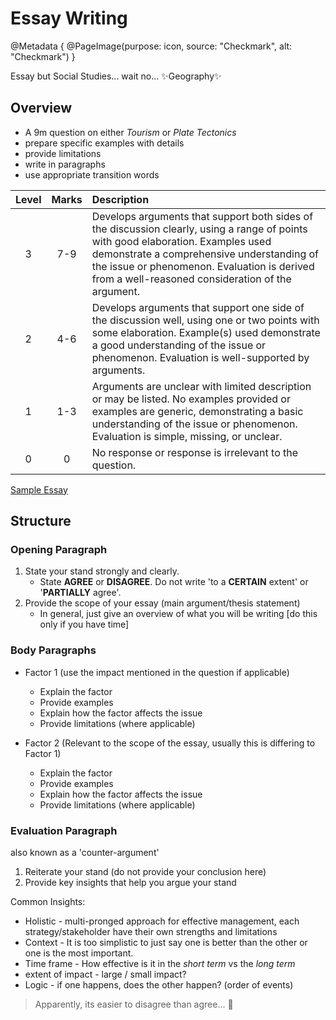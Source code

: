 # Essay Writing
@Metadata {
    @PageImage(purpose: icon, source: "Checkmark", alt: "Checkmark")
}

Essay but Social Studies... wait no... ✨Geography✨

## Overview
- A 9m question on either *Tourism* or *Plate Tectonics*
- prepare specific examples with details
- provide limitations 
- write in paragraphs
- use appropriate transition words

|Level|Marks|Description|
|:-:|:-:|:-|
|3|7-9|Develops arguments that support both sides of the discussion clearly, using a range of points with good elaboration. Examples used demonstrate a comprehensive understanding of the issue or phenomenon. Evaluation is derived from a well-reasoned consideration of the argument.|
|2|4-6|Develops arguments that support one side of the discussion well, using one or two points with some elaboration. Example(s) used demonstrate a good understanding of the issue or phenomenon. Evaluation is well-supported by arguments.
|1|1-3|Arguments are unclear with limited description or may be listed. No examples provided or examples are generic, demonstrating a basic understanding of the issue or phenomenon. Evaluation is simple, missing, or unclear.|
|0|0|No response or response is irrelevant to the question.|

[Sample Essay](https://docs.google.com/document/d/1jwNoQmP3XDiOJ-0TErhg3HK0R_Xws5Y8/edit)


## Structure
### Opening Paragraph
1. State your stand strongly and clearly. 
    - State **AGREE** or **DISAGREE**. Do not write 'to a **CERTAIN** extent' or '**PARTIALLY** agree'.
2. Provide the scope of your essay (main argument/thesis statement)
    - In general, just give an overview of what you will be writing [do this only if you have time]

### Body Paragraphs
- Factor 1 (use the impact mentioned in the question if applicable)
    - Explain the factor
    - Provide examples
    - Explain how the factor affects the issue
    - Provide limitations (where applicable)

- Factor 2 (Relevant to the scope of the essay, usually this is differing to Factor 1)
    - Explain the factor
    - Provide examples
    - Explain how the factor affects the issue
    - Provide limitations (where applicable)

### Evaluation Paragraph
also known as a 'counter-argument' 

1. Reiterate your stand (do not provide your conclusion here)
2. Provide key insights that help you argue your stand

Common Insights:
- Holistic - multi-pronged approach for effective management, each strategy/stakeholder have their own strengths and limitations
- Context - It is too simplistic to just say one is better than the other or one is the most important. 
- Time frame - How effective is it in the *short term* vs the *long term*
- extent of impact - large / small impact?
- Logic - if one happens, does the other happen? (order of events)

> Apparently, its easier to disagree than agree... 🤔
